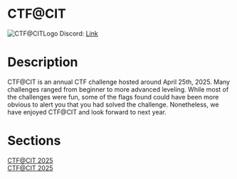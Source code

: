# CTF@CIT

![CTF@CITLogo](https://github.com/user-attachments/assets/3c9b7b70-37d0-427b-833e-fe4765710f25)
Discord: [Link](https://discord.gg/HE4munnQVd)

# Description
CTF@CIT is an annual CTF challenge hosted around April 25th, 2025. Many challenges ranged from beginner to more advanced leveling. While most of the challenges were fun, some of the flags found could have been more obvious to alert you that you had solved the challenge. Nonetheless, we have enjoyed CTF@CIT and look forward to next year.

# Sections
[CTF@CIT 2025](2025/README.md)\
[CTF@CIT 2025](2026/README.md)
